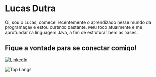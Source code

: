 # Lucas Dutra

Oi, sou o Lucas, comecei recentemente o aprendizado nesse mundo da programação e estou curtindo bastante. Meu foco atualmente é me aprofundar na linguagem Java, a fim de estruturar bem as bases.

## Fique a vontade para se conectar comigo!


[![LinkedIn](https://img.shields.io/badge/LinkedIn-000?style=for-the-badge&logo=linkedin&logoColor=0E76A8)](https://www.linkedin.com/in/lucasdutraveiga/)

![Top Langs](https://github-readme-stats-git-masterrstaa-rickstaa.vercel.app/api/top-langs/?username=lucasdrv&layout=compact&bg_color=000&border_color=30A3DC&title_color=E94D5F&text_color=FFF)

